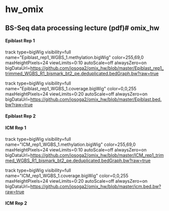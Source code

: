 # hw_omix

## BS-Seq data processing lecture (pdf)# omix_hw

#### Epiblast Rep 1
track type=bigWig visibility=full name="Epiblast_rep1_WGBS_1.methylation.bigWig" color=255,69,0 maxHeightPixels=24 viewLimits=0:10 autoScale=off alwaysZero=on bigDataUrl=https://github.com/josoga2/omix_hw/blob/master/Epiblast_rep1_trimmed_WGBS_R1_bismark_bt2_pe.deduplicated.bedGraph.bw?raw=true

track type=bigWig visibility=full name="Epiblast_rep1_WGBS_1.coverage.bigWig" color=0,0,255 maxHeightPixels=24 viewLimits=0:20 autoScale=off alwaysZero=on bigDataUrl=https://github.com/josoga2/omix_hw/blob/master/Epiblast.bed.bw?raw=true

#### Epiblast Rep 2


#### ICM Rep 1
track type=bigWig visibility=full name="ICM_rep1_WGBS_1.methylation.bigWig" color=255,69,0 maxHeightPixels=24 viewLimits=0:10 autoScale=off alwaysZero=on bigDataUrl=https://github.com/josoga2/omix_hw/blob/master/ICM_rep1_trimmed_WGBS_R1_bismark_bt2_pe.deduplicated.bedGraph.bw?raw=true

track type=bigWig visibility=full name="ICM_rep1_WGBS_1.coverage.bigWig" color=0,0,255 maxHeightPixels=24 viewLimits=0:20 autoScale=off alwaysZero=on bigDataUrl=https://github.com/josoga2/omix_hw/blob/master/icm.bed.bw?raw=true

#### ICM Rep 2

